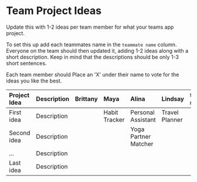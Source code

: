# Team Project Ideas

Update this with 1-2 ideas per team member for what your teams app project.

To set this up add each teammates name in the `teammate name` column. Everyone
on the team should then updated it, adding 1-2 ideas along with a short 
description. Keep in mind that the descriptions should be only 1-3 short
sentences. 

Each team member should Place an 'X' under their name to vote for the ideas 
you like the best.

| Project Idea | Description | Brittany | Maya | Alina | Lindsay | teammate name | teammate name |
| :--- | :--- | :--- | :--- | :--- | :--- | :--- | :--- |
| First idea | Description | | Habit Tracker| Personal Assistant | Travel Planner  | | |
| Second idea | Description | | | Yoga Partner Matcher | | | |
| ... | Description | | | | | | |
| Last idea | Description | | | | | | |
